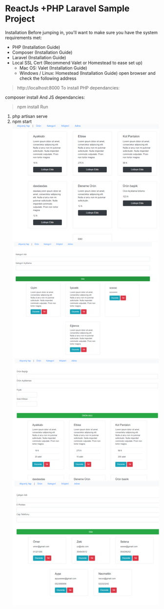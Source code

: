 # ReactJs +PHP Laravel Sample Project
Installation
Before jumping in, you'll want to make sure you have the system requirements met:

- PHP (Installation Guide)
- Composer (Installation Guide)
- Laravel (Installation Guide)
- Local SSL Cert (Recommend Valet or Homestead to ease set up)
  - Mac OS: Valet (Installation Guide)
  - Windows / Linux: Homestead (Installation Guide)
  open browser and check the following address

> http://localhost:8000
To install PHP dependancies:

composer install
And JS dependancies:

> npm install
Run
1. php artisan serve
2. npm start
![Image of project](https://github.com/omerates760/ReactJs/blob/master/img2.png)
![Image of project1](https://github.com/omerates760/ReactJs/blob/master/img1.png)
![Image of project2](https://github.com/omerates760/ReactJs/blob/master/img3.png)
![Image of project3](https://github.com/omerates760/ReactJs/blob/master/img4.png)

 
